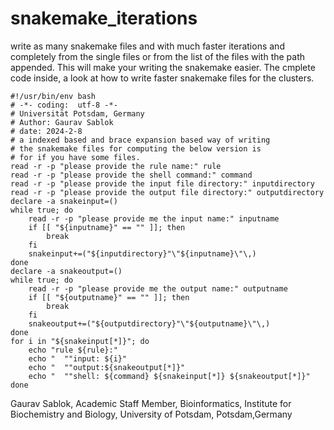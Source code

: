 # snakemake_iterations
write as many snakemake files and with much faster iterations and completely from the single files or from the list of the files with the path appended. This will make your writing the snakemake easier. The cmplete code inside, a look at how to write faster snakemake files for the clusters.

```
#!/usr/bin/env bash
# -*- coding:  utf-8 -*-
# Universität Potsdam, Germany
# Author: Gaurav Sablok
# date: 2024-2-8
# a indexed based and brace expansion based way of writing
# the snakemake files for computing the below version is
# for if you have some files.
read -r -p "please provide the rule name:" rule
read -r -p "please provide the shell command:" command
read -r -p "please provide the input file directory:" inputdirectory
read -r -p "please provide the output file directory:" outputdirectory
declare -a snakeinput=()
while true; do
    read -r -p "please provide me the input name:" inputname
    if [[ "${inputname}" == "" ]]; then
        break
    fi
    snakeinput+=("${inputdirectory}"\"${inputname}\"\,)
done
declare -a snakeoutput=()
while true; do
    read -r -p "please provide me the output name:" outputname
    if [[ "${outputname}" == "" ]]; then
        break
    fi
    snakeoutput+=("${outputdirectory}"\"${outputname}\"\,)
done
for i in "${snakeinput[*]}"; do
    echo "rule ${rule}:"
    echo "  ""input: ${i}"
    echo "  ""output:${snakeoutput[*]}"
    echo "  ""shell: ${command} ${snakeinput[*]} ${snakeoutput[*]}"
done
```

Gaurav Sablok,
Academic Staff Member,
Bioinformatics,
Institute for Biochemistry and Biology,
University of Potsdam,
Potsdam,Germany

